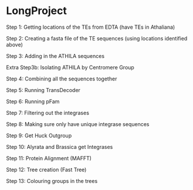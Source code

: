 # LongProject

Step 1:
Getting locations of the TEs from EDTA  (have TEs in Athaliana)

Step 2:
Creating a fasta file of the TE sequences (using locations identified above)

Step 3:
Adding in the ATHILA sequences 

Extra Step3b: 
Isolating ATHILA by Centromere Group

Step 4:
Combining all the sequences together

Step 5: 
Running TransDecoder

Step 6: 
Running pFam

Step 7:
Filtering out the integrases

Step 8:
Making sure only have unique integrase sequences

Step 9:
Get Huck Outgroup

Step 10:
Alyrata and Brassica get Integrases

Step 11:
Protein Alignment (MAFFT)

Step 12:
Tree creation (Fast Tree)

Step 13:
Colouring groups in the trees




